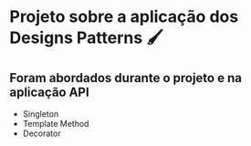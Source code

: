 # Projeto sobre a aplicação dos Designs Patterns :paintbrush:

## Foram abordados durante o projeto e na aplicação API



- Singleton
- Template Method
- Decorator